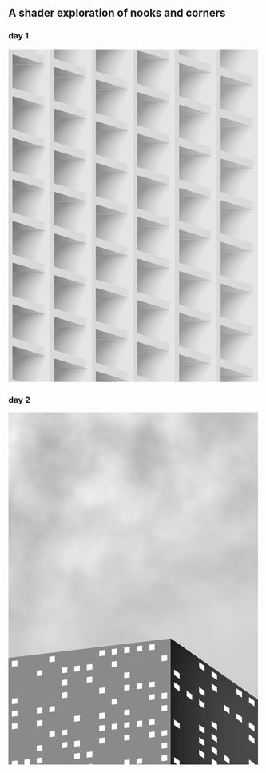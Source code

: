 ## A shader exploration of nooks and corners 

### day 1

![from bady abbas on unsplash](../out/nooks/exp1-4.png)

### day 2
![from beatnyk's camera](../out/nooks/exp2-0.png)